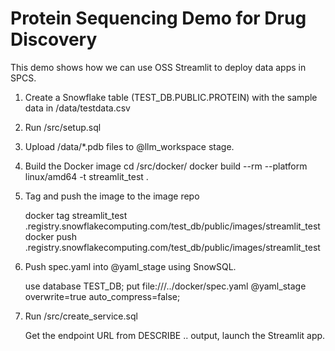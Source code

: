 # Protein Sequencing Demo for Drug Discovery

This demo shows how we can use OSS Streamlit to deploy data apps in SPCS.

1. Create a Snowflake table (TEST_DB.PUBLIC.PROTEIN) with the sample data in /data/testdata.csv
2. Run /src/setup.sql
3. Upload /data/*.pdb files to @llm_workspace stage.
4. Build the Docker image
   cd /src/docker/
   docker build --rm --platform linux/amd64 -t streamlit_test .
5. Tag and push the image to the image repo

   docker tag streamlit_test <acct>.registry.snowflakecomputing.com/test_db/public/images/streamlit_test
   docker push <acct>.registry.snowflakecomputing.com/test_db/public/images/streamlit_test
6. Push spec.yaml into @yaml_stage using SnowSQL.

   use database TEST_DB;
   put file:///../docker/spec.yaml @yaml_stage overwrite=true auto_compress=false;
8. Run /src/create_service.sql

   Get the endpoint URL from DESCRIBE .. output, launch the Streamlit app.


   
